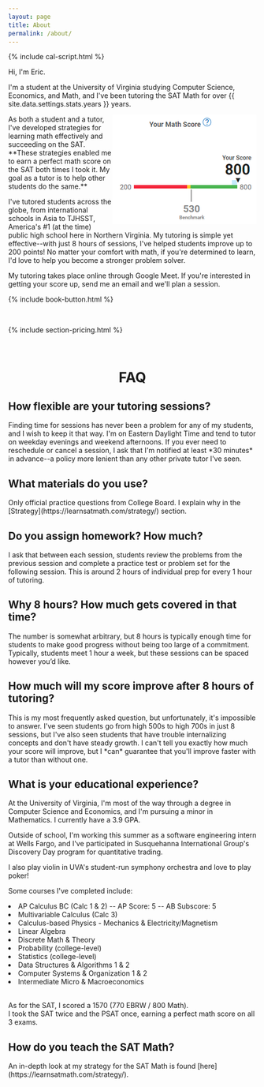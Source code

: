 ```yaml
---
layout: page
title: About
permalink: /about/
---
```


{% include cal-script.html %}

Hi, I'm Eric.

I'm a student at the University of Virginia studying Computer Science, Economics, and Math, and I've been tutoring the SAT Math for over {{ site.data.settings.stats.years }} years.

<img src="/images/score.jpg" align="right">
As both a student and a tutor, I've developed strategies for learning math effectively and succeeding on the SAT. **These strategies enabled me to earn a perfect math score on the SAT both times I took it. My goal as a tutor is to help other students do the same.**

I've tutored students across the globe, from international schools in Asia to TJHSST, America's #1 (at the time) public high school here in Northern Virginia. My tutoring is simple yet effective--with just 8 hours of sessions, I've helped students improve up to 200 points! No matter your comfort with math, if you're determined to learn, I'd love to help you become a stronger problem solver.
  
My tutoring takes place online through Google Meet. If you're interested in getting your score up, send me an email and we'll plan a session.

{% include book-button.html %}

<br>

{% include section-pricing.html %}


<br>
<h1 align="center" class="section__title">FAQ</h1>

<h2>How flexible are your tutoring sessions?</h2>
Finding time for sessions has never been a problem for any of my students, and I wish to keep it that way. I'm on Eastern Daylight Time and tend to tutor on weekday evenings and weekend afternoons. If you ever need to reschedule or cancel a session, I ask that I'm notified at least *30 minutes* in advance--a policy more lenient than any other private tutor I've seen.

<h2>What materials do you use?</h2>
Only official practice questions from College Board. I explain why in the [Strategy](https://learnsatmath.com/strategy/) section.

<h2>Do you assign homework? How much?</h2>
I ask that between each session, students review the problems from the previous session and complete a practice test or problem set for the following session. This is around 2 hours of individual prep for every 1 hour of tutoring.

<h2>Why 8 hours? How much gets covered in that time?</h2>
The number is somewhat arbitrary, but 8 hours is typically enough time for students to make good progress without being too large of a commitment. Typically, students meet 1 hour a week, but these sessions can be spaced however you’d like.

<h2>How much will my score improve after 8 hours of tutoring?</h2>
This is my most frequently asked question, but unfortunately, it's impossible to answer. I've seen students go from high 500s to high 700s in just 8 sessions, but I've also seen students that have trouble internalizing concepts and don't have steady growth. I can't tell you exactly how much your score will improve, but I *can* guarantee that you'll improve faster with a tutor than without one.

<h2>What is your educational experience?</h2>
At the University of Virginia, I'm most of the way through a degree in Computer Science and Economics, and I'm pursuing a minor in Mathematics. I currently have a 3.9 GPA.

Outside of school, I'm working this summer as a software engineering intern at Wells Fargo, and I've participated in Susquehanna International Group's Discovery Day program for quantitative trading.

I also play violin in UVA's student-run symphony orchestra and love to play poker!

Some courses I've completed include:
<li>AP Calculus BC (Calc 1 & 2) -- AP Score: 5 -- AB Subscore: 5</li>
<li>Multivariable Calculus (Calc 3)</li>
<li>Calculus-based Physics - Mechanics & Electricity/Magnetism</li>
<li>Linear Algebra</li>
<li>Discrete Math & Theory</li>
<li>Probability (college-level)</li>
<li>Statistics (college-level)</li>
<li>Data Structures & Algorithms 1 & 2</li>
<li>Computer Systems & Organization 1 & 2</li>
<li>Intermediate Micro & Macroeconomics</li> <br>

As for the SAT, I scored a 1570 (770 EBRW / 800 Math). <br>
I took the SAT twice and the PSAT once, earning a perfect math score on all 3 exams.

<h2>How do you teach the SAT Math?</h2>
An in-depth look at my strategy for the SAT Math is found [here](https://learnsatmath.com/strategy/).

